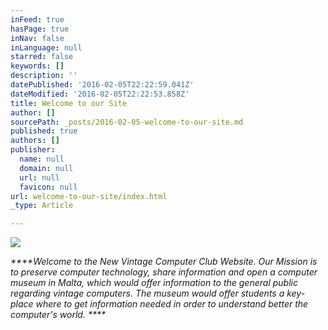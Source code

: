 ```yaml
---
inFeed: true
hasPage: true
inNav: false
inLanguage: null
starred: false
keywords: []
description: ''
datePublished: '2016-02-05T22:22:59.041Z'
dateModified: '2016-02-05T22:22:53.858Z'
title: Welcome to our Site
author: []
sourcePath: _posts/2016-02-05-welcome-to-our-site.md
published: true
authors: []
publisher:
  name: null
  domain: null
  url: null
  favicon: null
url: welcome-to-our-site/index.html
_type: Article

---
```

![](https://the-grid-user-content.s3-us-west-2.amazonaws.com/83d07fc2-f7e9-47f6-8820-95e516368708.jpg)

_****Welcome to the New Vintage Computer Club Website. Our Mission is to preserve computer technology, share
information and open a computer museum in Malta, which would offer information
to the general public regarding vintage computers. The museum would offer
students a key-place where to get information needed in order to understand
better the computer's world. ****_